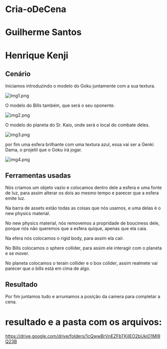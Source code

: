 # Cria-oDeCena
# Guilherme Santos
# Henrique Kenji

## Cenário

Iniciamos introduzindo o modelo do Goku juntamente com a sua textura.

![Img1.png](https://github.com/Blackszz/Cria-oDeCena/assets/163131651/132707e1-6dc5-49f0-a2ff-4e63481ea66a)

O modelo do Bills também, que será o seu oponente.

![img2.png](https://github.com/Blackszz/Cria-oDeCena/assets/163131651/1fd73278-e902-4acf-8460-4fe05327c209)

O modelo do planeta do Sr. Kaio, onde será o local do combate deles.

![img3.png](https://github.com/Blackszz/Cria-oDeCena/assets/163131651/418e4b1a-8cfc-4afa-81d8-7bbf68dc3bcd)

por fim uma esfera brilhante com uma textura azul, essa vai ser a Genki Dama, o projetil que o Goku irá jogar.

![img4.png](https://github.com/Blackszz/Cria-oDeCena/assets/163131651/b2d1f3b4-63d0-45ba-95c6-6686648a13c0)


## Ferramentas usadas

Nós criamos um objeto vazio e colocamos dentro dele a esfera e uma fonte de luz, para assim alterar os dois ao mesmo tempo e parecer que a esfera emite luz.



Na barra de assets estão todas as coisas que nós usamos, e uma delas é o new physics material.



No new physics material, nós removemos a propridade de bouciness dele, porque nós não queremos que a esfera quique, apenas que ela caia.



Na efera nós colocamos o rigid body, para assim ela cair.



No Bills colocamos o sphere collider, para assim ele interagir com o planeta e se mover.



No planeta colocamos o terain collider e o box colider, assim realmete vai parecer que o bills está em cima de algo.



## Resultado

Por fim juntamos tudo e arrumamos a posição da camera para completar a cena. 

# resultado e a pasta com os arquivos:

https://drive.google.com/drive/folders/1cQwwBrVnEZFbTKiIEO2bUkiO1Ml9Q23B
